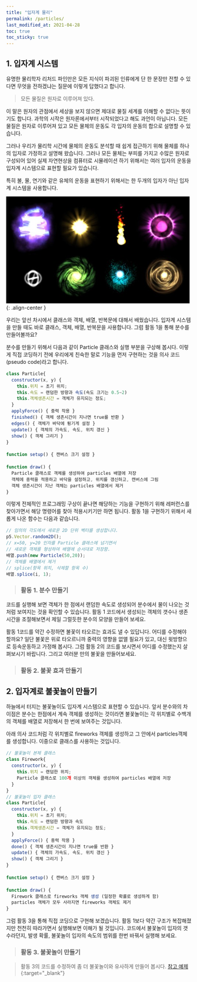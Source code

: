 ```yaml
---
title: "입자계 물리"
permalink: /particles/
last_modified_at: 2021-04-28
toc: true
toc_sticky: true
---
```


## 1. 입자계 시스템

유명한 물리학자 리처드 파인만은 모든 지식이 파괴된 인류에게 단 한 문장만 전할 수 있다면 무엇을 전하겠냐는 질문에 이렇게 답했다고 합니다.

> 모든 물질은 원자로 이루어져 있다.

이 말은 원자의 관점에서 세상을 보지 않으면 제대로 물질 세계를 이해할 수 없다는 뜻이기도 합니다. 과학의 시작은 원자론에서부터 시작되었다고 해도 과언이 아닙니다. 모든 물질은 원자로 이루어져 있고 모든 물체의 운동도 각 입자의 운동의 합으로 설명할 수 있습니다.

그러나 우리가 물리학 시간에 물체의 운동도 분석할 때 쉽게 접근하기 위해 물체를 하나의 입자로 가정하고 설명해 왔습니다. 그러나 모든 물체는 부피를 가지고 수많은 원자로 구성되어 있어 실제 자연현상을 컴퓨터로 시뮬레이션 하기 위해서는 여러 입자의 운동을 입자계 시스템으로 표현할 필요가 있습니다. 

특히 불, 물, 연기와 같은 유체의 운동을 표현하기 위해서는 한 두개의 입자가 아닌 입자계 시스템을 사용합니다.

!["파티클 효과"](/assets/images/particle_effect.jpg){: .align-center }

우리는 앞선 차시에서 클래스와 객체, 배열, 반복문에 대해서 배웠습니다. 입자계 시스템을 만들 때도 바로 클래스, 객체, 배열, 반복문을 사용합니다. 그럼 활동 1을 통해 분수를 만들어볼까요?

분수를 만들기 위해서 다음과 같이 Particle 클래스와 실행 부분을 구상해 봅시다. 이렇게 직접 코딩하기 전에 우리에게 친숙한 말로 기능을 먼저 구현하는 것을 의사 코드(pseudo code)라고 합니다.

```javascript
class Particle{
  constructor(x, y) {
    this.위치 = 초기 위치;
    this.속도 = 랜덤한 방향과 속도(속도 크기는 0.5~2)
    this.객체생존시간 = 객체가 유지되는 정도;
  }
  applyForce() { 중력 작용 }
  finished() { 객체 생존시간이 지나면 true를 반환 }
  edges() { 객체가 바닥에 튕기게 설정 }
  update() { 객체의 가속도, 속도, 위치 갱신 }
  show() { 객체 그리기 }
}

function setup() { 캔버스 크기 설정 }

function draw() {
  Particle 클래스로 객체를 생성하여 particles 배열에 저장
  객체에 중력을 적용하고 바닥을 설정하고, 위치를 갱신하고, 캔버스에 그림
  객체 생존시간이 지난 객체는 particles 배열에서 제거
}  
```

이렇게 전체적인 프로그래밍 구상이 끝나면 해당하는 기능을 구현하기 위해 레퍼런스를 찾아가면서 해당 명령어를 찾아 적용시키기만 하면 됩니다. 활동 1을 구현하기 위해서 새롭게 나온 함수는 다음과 같습니다.

```javascript
// 임의의 각도에서 새로운 2D 단위 벡터를 생성합니다.
p5.Vector.random2D();
// x=50, y=20 인자를 Particle 클래스에 넘기면서 
// 새로운 객체를 형성하여 배열에 순서대로 저장함.
배열.push(new Particle(50,20));
// 객체를 배열에서 제거
// splice(항목 위치, 삭제할 항목 수)
배열.splice(i, 1);
```

> ### 활동 1. 분수 만들기 

<script src="//toolness.github.io/p5.js-widget/p5-widget.js"></script>
<script type="text/p5" data-height="500" data-p5-version="1.2.0">
let particles = [];

class Particle{
  constructor(x, y) {
    this.pos = createVector(x, y);
    // 객체의 처음 속도의 방향을 랜덤하게 설정
    this.vel = p5.Vector.random2D();
    // 객체의 처음 속도의 크기를 랜덤하게 설정 (0.5~2)
    this.vel.mult(random(0.5, 2));
    this.mass = 1;
    this.acc = createVector(0, 0);
    this.r = 2;
    this.lifetime = 255;
  }
  
  applyForce(force) {
    let f = p5.Vector.div(force, this.mass);
    this.acc.add(f);
  }
  
  finished() {
    // 객체 생존 시간이 0보다 작으면 true 를 반환
    return this.lifetime < 0;
  }
  
  edges() {
    if (this.pos.y >= height - this.r) {
      this.pos.y = height - this.r;
      // 바닥과 충돌하면 속도가 80%로 감소
      this.vel.y *= -0.8;
    }
  }
  
  update() {
    this.vel.add(this.acc);
    this.pos.add(this.vel);
    this.acc.set(0, 0);
    
    this.lifetime -= 5;
  }
  
  show() {
    // stroke() 함수는 그리는 선의 색을 나타냄
    stroke(0,100,255, this.lifetime);
    // strokeWeight() 함수는 그리는 선의 두께를 나타냄
    strokeWeight(2);
    // fill()은 채우는 색을 나타내고 시간이 지날수록 객체의 색이 투명해지도록 설정
    fill(0,200,255, this.lifetime);
    ellipse(this.pos.x, this.pos.y, this.r * 2, this.r * 2);
  }
}

function setup() {
  createCanvas(100, 100);
}

function draw() {
  background(220);
  
  // 한 프레임당 생성되는 객체의 갯수를 3개로 설정
  // i < 3 에서 숫자를 증가시키면 생성되는 객체가 많아짐 
  for (let i = 0; i < 3; i++) {
    particles.push(new Particle(50, 20));
  }

  for (let particle of particles) {
    let gravity = createVector(0, 0.2);
    particle.applyForce(gravity);
    particle.edges();
    particle.update();
    particle.show();
  }
  
  // 배열의 마지막부터 객체 생존시간이 남아있는지 체크
  // 객첵 생존 시간이 0보다 작으면 배열에서 해당 객체 제거
  for (let i = particles.length - 1; i >= 0; i--) {
    if (particles[i].finished()) {
      particles.splice(i, 1);
    }
  }
}
</script>

코드를 실행해 보면 객체가 한 점에서 랜덤한 속도로 생성되어 분수에서 물이 나오는 것처럼 보여지는  것을 확인할 수 있습니다. 활동 1 코드에서 생성되는 객체의 갯수나 생존시간을 조절해보면서 제일 그럴듯한 분수의 모양을 만들어 보세요.

활동 1코드를 약간 수정하면 불꽃이 타오르는 효과도 낼 수 있답니다. 어디를 수정해야 할까요?
일단 불꽃은 위로 타오르니까 중력의 영향을 없앨 필요가 있고, 대신 윗방향으로 등속운동하고 가정해 봅시다. 그럼 활동 2의 코드를 보시면서 어디를 수정했는지 살펴보시기 바랍니다. 그리고 여러분 만의 불꽃을 만들어보세요.

> ### 활동 2. 불꽃 효과 만들기 

<script src="//toolness.github.io/p5.js-widget/p5-widget.js"></script>
<script type="text/p5" data-height="500" data-p5-version="1.2.0">
let particles = [];

class Particle{
  constructor(x, y) {
    this.pos = createVector(random(45, 55), y);
    // 속도를 위로 향하도록 설정
    this.vel = createVector(random(-0.5, 0.5), random(-3, -1));
    this.mass = 1;
    this.acc = createVector(0, 0);
    this.r = 3;
    this.lifetime = 255;
  }
  
  applyForce(force) {
    let f = p5.Vector.div(force, this.mass);
    this.acc.add(f);
  }
  
  finished() {
    return this.lifetime < 0;
  }
  
  update() {
    this.vel.add(this.acc);
    this.pos.add(this.vel);
    this.acc.set(0, 0);
    
    this.lifetime -= 10;
  }
  
  show() {
    // 선의 두께를 0으로 설정하고 내부만 색칠
    noStroke();
    fill(random(230,255), random(50, 100), 10, this.lifetime);
    ellipse(this.pos.x, this.pos.y, this.r * 2, this.r * 2);
  }
}

function setup() {
  createCanvas(100, 100);
}

function draw() {
  background(220);
  
  for (let i = 0; i < 5; i++) {
    particles.push(new Particle(50, 100));
  }

  for (let particle of particles) {
    // 불 입자는 중력이 작용하지 않고 윗방향으로 등속운동하는 것으로 구현
    let gravity = createVector(0, 0);
    particle.applyForce(gravity);
    particle.update();
    particle.show();
  }
  
  for (let i = particles.length - 1; i >= 0; i--) {
    if (particles[i].finished()) {
      particles.splice(i, 1);
    }
  }
}
</script>

## 2. 입자계로 불꽃놀이 만들기

하늘에서 터지는 불꽃놀이도 입자계 시스템으로 표현할 수 있습니다. 앞서 분수와의 차이점은 분수는 한점에서 계속 객체를 생성하는 것이라면 불꽃놀이는 각 위치별로 수백개의 객체를 배열로 저장해서 한 번에 보여주는 것입니다. 

아래 의사 코드처럼 각 위치별로 fireworks 객체를 생성하고 그 안에서 particles객체를 생성합니다. 이중으로 클래스를 사용하는 것입니다.

```javascript
// 불꽃놀이 본체 클래스
class Firework{
  constructor(x, y) {
    this.위치 = 랜덤한 위치;
    Particle 클래스로 100개 이상의 객체를 생성하여 particles 배열에 저장
  }  
}
// 불꽃놀이 입자 클래스
class Particle{
  constructor(x, y) {
    this.위치 = 초기 위치;
    this.속도 = 랜덤한 방향과 속도
    this.객체생존시간 = 객체가 유지되는 정도;
  }
  applyForce() { 중력 작용 }
  done() { 객체 생존시간이 지나면 true를 반환 }
  update() { 객체의 가속도, 속도, 위치 갱신 }
  show() { 객체 그리기 }
}

function setup() { 캔버스 크기 설정 }

function draw() {
  Firework 클래스로 fireworks 객체 생성 (일정한 확률로 생성하게 함)
  particles 객체가 모두 사라지면 fireworks 객체도 제거
}  
```
그럼 활동 3을 통해 직접 코딩으로 구현해 보겠습니다. 활동 1보다 약간 구조가 복잡해졌지만 천천히 따라가면서 실행해보면 이해가 될 것입니다. 코드에서 불꽃놀이 입자의 갯수라던지, 발생 확률, 불꽃놀이 입자의 속도의 범위를 한번 바꿔서 실행해 보세요. 

> ### 활동 3. 불꽃놀이 만들기 

<script src="//toolness.github.io/p5.js-widget/p5-widget.js"></script>
<script type="text/p5" data-height="500" data-p5-version="1.2.0">
let fireworks = [];
let gravity;

// 불꽃놀이 본체 클래스
class Firework {
  constructor() {
    this.particles = [];
    this.firework = new Particle(random(width), random(height/4, height/2));
    // 불꽃놀이 입자를 100개 만듬   
    for (let i = 0; i < 100; i++) {
      const p = new Particle(this.firework.pos.x, this.firework.pos.y);
      this.particles.push(p);
    }
  }

  done() {
    // particles 배열에서 객체가 모두 제거되어 크기가 0이 되면
    if (this.particles.length === 0) {
      return true;
    } else {
      return false;
    }
  }

  update() {
    for (let i = this.particles.length - 1; i >= 0; i--) {
      this.particles[i].applyForce(gravity);
      this.particles[i].update();
      // 입자의 생존시간이 지나면 불꽃놀이 입자를 배열에서 제거 
      if (this.particles[i].done()) {
        this.particles.splice(i, 1);
      }
    }
  }

  show() {
    for (var i = 0; i < this.particles.length; i++) {
      this.particles[i].show();
    }
  }
}

// 불꽃놀이 입자 클래스
class Particle {
  constructor(x, y) {
    this.pos = createVector(x, y);
    this.acc = createVector(0, 0);
    this.vel = p5.Vector.random2D();
    this.vel.mult(random(0, 1));
    this.lifetime = 255;
  }

  applyForce(force) {
    this.acc.add(force);
  }

  update() {
    this.vel.add(this.acc);
    this.pos.add(this.vel);
    this.acc.mult(0);    
    this.lifetime -= 4;
  }

  done() {
    // 객체 생존 시간이 0보다 작으면 true 를 반환
    return this.lifetime < 0;
  }

  show() {
    strokeWeight(2);
    stroke(255, 255, 0, this.lifetime);
    // 입자를 점으로 그림
    point(this.pos.x, this.pos.y);
  }
}

function setup() {
  createCanvas(100, 100);
  gravity = createVector(0, 0.05);
}

function draw() {
  background(0,100);  
  // 숫자가 랜덤하게 0~1사이 숫자가 발생할 때 0.1보다 작을때만 불꽃놀이 객체 생성
  // 0.1 숫자보다 크게 하면 불꽃놀이 발생 확률이 높아짐
  if (random(1) < 0.1) {
    fireworks.push(new Firework());
  }
  
  for (let i = fireworks.length - 1; i >= 0; i--) {
    fireworks[i].update();
    fireworks[i].show();
    
    // 불꽃놀이 입자가 모두 사라지면 불꽃놀이 본체를 제거
    if (fireworks[i].done()) {
      fireworks.splice(i, 1);
    }
  }
}
</script>


> 활동 3의 코드를 수정하여 좀 더 불꽃놀이와 유사하게 만들어 봅시다. 
> [참고 예제](https://editor.p5js.org/physics-mulberry/sketches/ZozMwGZo0){:target="_blank"}